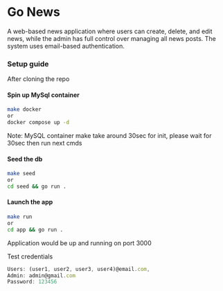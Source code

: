# Go News

A web-based news application where users can create, delete, and edit news, while the admin has full control over managing all news posts. The system uses email-based authentication.

### Setup guide

After cloning the repo
#### Spin up MySql container

```sh
make docker
or
docker compose up -d
```
Note: MySQL container make take around 30sec for init, please wait for 30sec then run next cmds

#### Seed the db
```sh
make seed 
or
cd seed && go run .
```

#### Launch the app
```sh
make run
or
cd app && go run .
```

Application would be up and running on port 3000

Test credentials

```js
Users: (user1, user2, user3, user4)@email.com,
Admin: admin@gmail.com 
Password: 123456
```
